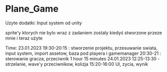 # Plane_Game



Uzyte dodatki:
Input system od unity

sprite'y ktorych nie bylo wraz z zadaniem zostaly kiedyś stworzone przeze mnie i teraz użyte


Time:
23.01.2023
19:30-20:15 :
stworzenie projektu, przesuwanie swiata, input system, 
import assetow, baza pod playera i gamemanager
20:30-21 :
sterowanie gracza, przeciwnik 
1 hour 15 minutes
24.01.2023
12:25-13:30 - 
strzelanie, wave'y przeciwnikow, kolizja
15:20-16:00
UI, zycia, wynik